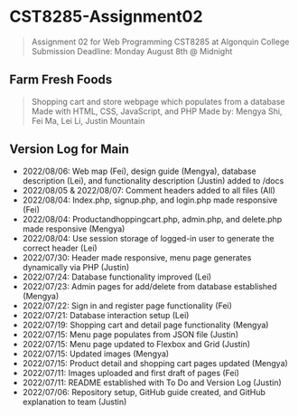 # CST8285-Assignment02
> Assignment 02 for Web Programming CST8285 at Algonquin College
> Submission Deadline: Monday August 8th @ Midnight

## Farm Fresh Foods
> Shopping cart and store webpage which populates from a database
> Made with HTML, CSS, JavaScript, and PHP
> Made by: Mengya Shi, Fei Ma, Lei Li, Justin Mountain

## Version Log for Main
- 2022/08/06: Web map (Fei), design guide (Mengya), database description (Lei), and functionality description (Justin) added to /docs
- 2022/08/05 & 2022/08/07: Comment headers added to all files (All)
- 2022/08/04: Index.php, signup.php, and login.php made responsive (Fei)
- 2022/08/04: Productandhoppingcart.php, admin.php, and delete.php made responsive (Mengya)
- 2022/08/04: Use session storage of logged-in user to generate the correct header (Lei)
- 2022/07/30: Header made responsive, menu page generates dynamically via PHP (Justin)
- 2022/07/24: Database functionality improved (Lei)
- 2022/07/23: Admin pages for add/delete from database established (Mengya)
- 2022/07/22: Sign in and register page functionality (Fei)
- 2022/07/21: Database interaction setup (Lei)
- 2022/07/19: Shopping cart and detail page functionality (Mengya)
- 2022/07/15: Menu page populates from JSON file (Justin)
- 2022/07/15: Menu page updated to Flexbox and Grid (Justin)
- 2022/07/15: Updated images (Mengya)
- 2022/07/15: Product detail and shopping cart pages updated (Mengya)
- 2022/07/11: Images uploaded and first draft of pages (Fei)
- 2022/07/11: README established with To Do and Version Log (Justin)
- 2022/07/06: Repository setup, GitHub guide created, and GitHub explanation to team (Justin)
